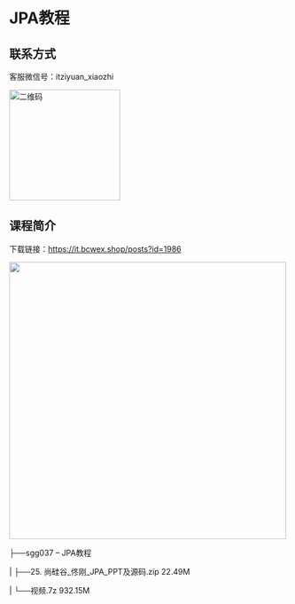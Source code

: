 # JPA教程

## 联系方式

客服微信号：itziyuan_xiaozhi

<img src="https://ziyuanyun.oss-cn-guangzhou.aliyuncs.com/common/20240614073449/666b82192834a.jpg" width="200" height="200" alt="二维码">

## 课程简介

下载链接：https://it.bcwex.shop/posts?id=1986

<img src="https://ziyuanyun.oss-cn-guangzhou.aliyuncs.com/yun/20240515183621/664490251b07f.jpg" width="500" alt="">

  ├──sgg037 &#8211; JPA教程

 | ├──25. 尚硅谷_佟刚_JPA_PPT及源码.zip 22.49M

 | └──视频.7z 932.15M

  